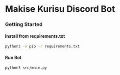 # Makise Kurisu Discord Bot

### Getting Started
#### Install from requirements.txt
```bash
python3 -v pip -r requirements.txt
```

#### Run Bot
```bash
python3 src/main.py
```
